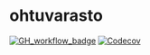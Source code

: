 # ohtuvarasto

[![GH_workflow_badge](https://github.com/santeri0200/ohtuvarasto/workflows/CI/badge.svg)](https://github.com/santeri0200/ohtuvarasto/actions)
[![Codecov](https://codecov.io/gh/santeri0200/ohtuvarasto/graph/badge.svg?token=6NZ1DVZ5I5)](https://codecov.io/gh/santeri0200/ohtuvarasto)
